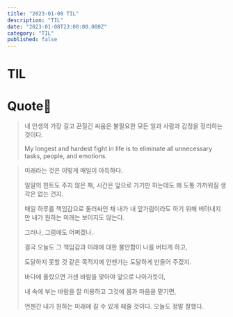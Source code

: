 ```yaml
---
title: "2023-01-08 TIL"
description: "TIL"
date: "2023-01-08T23:00:00.000Z"
category: "TIL"
published: false
---
```


# TIL


# Quote

> 내 인생의 가장 길고 끈질긴 싸움은 불필요한 모든 일과 사람과 감정을 정리하는 것이다. 
> 
> My longest and hardest fight in life is to eliminate all unnecessary tasks, people, and emotions.


> 미래라는 것은 이렇게 매일이 아득하다. 
> 
> 일말의 힌트도 주지 않은 채, 시간은 앞으로 가기만 하는데도 왜 도통 가까워질 생각은 없는 건지. 
> 
> 매일 하루를 책임감으로 둘러싸인 채 내가 내 앞가림이라도 하기 위해 버텨내지만 내가 원하는 미래는 보이지도 않는다. 
> 
> 그러나, 그럼에도 어쩌겠나. 
> 
> 결국 오늘도 그 책임감과 미래에 대한 불안함이 나를 버티게 하고, 
> 
> 도달하지 못할 것 같은 목적지에 언젠가는 도달하게 만들어 주겠지. 
> 
> 바다에 올랐으면 거센 바람을 맞아야 앞으로 나아가듯이, 
> 
> 내 속에 부는 바람을 잘 이용하고 그것에 몸과 마음을 맡기면, 
> 
> 언젠간 내가 원하는 미래에 갈 수 있게 해줄 것이다. 오늘도 정말 잘했다.